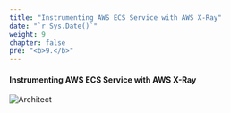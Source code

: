 ```yaml
---
title: "Instrumenting AWS ECS Service with AWS X-Ray"
date: "`r Sys.Date()`"
weight: 9
chapter: false
pre: "<b>9.</b>"
---
```


#### Instrumenting AWS ECS Service with AWS X-Ray

![Architect](/images/9/ws2.png?featherlight=false&width=80pc)
